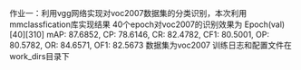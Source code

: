 作业一：利用vgg网络实现对voc2007数据集的分类识别，本次利用mmclassfication库实现结果
40个epoch对voc2007的识别效果为
Epoch(val) [40][310]	mAP: 87.6852, CP: 78.6146, CR: 82.4782, CF1: 80.5001, OP: 80.5782, OR: 84.6571, OF1: 82.5673
数据集为voc2007
训练日志和配置文件在work_dirs目录下
